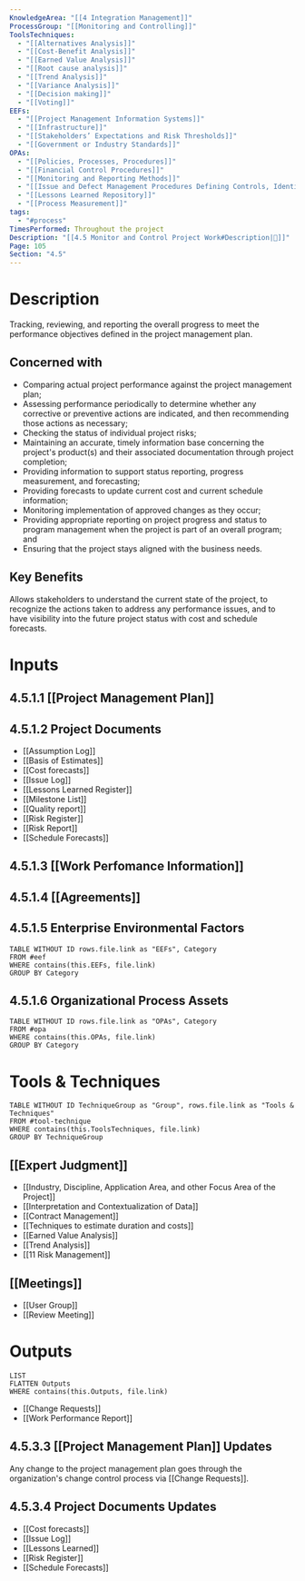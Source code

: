 ```yaml
---
KnowledgeArea: "[[4 Integration Management]]"
ProcessGroup: "[[Monitoring and Controlling]]"
ToolsTechniques:
  - "[[Alternatives Analysis]]"
  - "[[Cost-Benefit Analysis]]"
  - "[[Earned Value Analysis]]"
  - "[[Root cause analysis]]"
  - "[[Trend Analysis]]"
  - "[[Variance Analysis]]"
  - "[[Decision making]]"
  - "[[Voting]]"
EEFs:
  - "[[Project Management Information Systems]]"
  - "[[Infrastructure]]"
  - "[[Stakeholders’ Expectations and Risk Thresholds]]"
  - "[[Government or Industry Standards]]"
OPAs:
  - "[[Policies, Processes, Procedures]]"
  - "[[Financial Control Procedures]]"
  - "[[Monitoring and Reporting Methods]]"
  - "[[Issue and Defect Management Procedures Defining Controls, Identification, Resolution, Action Item Tracking]]"
  - "[[Lessons Learned Repository]]"
  - "[[Process Measurement]]"
tags:
  - "#process"
TimesPerformed: Throughout the project
Description: "[[4.5 Monitor and Control Project Work#Description|📝]]"
Page: 105
Section: "4.5"
---
```

# Description
Tracking, reviewing, and reporting the overall progress to meet the performance objectives defined in the project management plan.
## Concerned with
- Comparing actual project performance against the project management plan;
- Assessing performance periodically to determine whether any corrective or preventive actions are indicated, and then recommending those actions as necessary;
- Checking the status of individual project risks;
- Maintaining an accurate, timely information base concerning the project's product(s) and their associated documentation through project completion;
- Providing information to support status reporting, progress measurement, and forecasting;
- Providing forecasts to update current cost and current schedule information;
- Monitoring implementation of approved changes as they occur;
- Providing appropriate reporting on project progress and status to program management when the project is part of an overall program; and
- Ensuring that the project stays aligned with the business needs.
## Key Benefits
Allows stakeholders to understand the current state of the project, to recognize the actions taken to address any performance issues, and to have visibility into the future project status with cost and schedule forecasts.
# Inputs
## 4.5.1.1 [[Project Management Plan]]
## 4.5.1.2 Project Documents
- [[Assumption Log]]
- [[Basis of Estimates]]
- [[Cost forecasts]]
- [[Issue Log]]
- [[Lessons Learned Register]]
- [[Milestone List]]
- [[Quality report]]
- [[Risk Register]]
- [[Risk Report]]
- [[Schedule Forecasts]]
## 4.5.1.3 [[Work Perfomance Information]]
## 4.5.1.4 [[Agreements]]
## 4.5.1.5 Enterprise Environmental Factors
```dataview
TABLE WITHOUT ID rows.file.link as "EEFs", Category
FROM #eef
WHERE contains(this.EEFs, file.link)
GROUP BY Category
```
## 4.5.1.6 Organizational Process Assets
```dataview
TABLE WITHOUT ID rows.file.link as "OPAs", Category
FROM #opa
WHERE contains(this.OPAs, file.link)
GROUP BY Category
```
# Tools & Techniques
```dataview
TABLE WITHOUT ID TechniqueGroup as "Group", rows.file.link as "Tools & Techniques"
FROM #tool-technique
WHERE contains(this.ToolsTechniques, file.link)
GROUP BY TechniqueGroup
```
## [[Expert Judgment]]
- [[Industry, Discipline, Application Area, and other Focus Area of the Project]]
- [[Interpretation and Contextualization of Data]]
- [[Contract Management]]
- [[Techniques to estimate duration and costs]]
- [[Earned Value Analysis]]
- [[Trend Analysis]]
- [[11 Risk Management]]
## [[Meetings]]
- [[User Group]]
- [[Review Meeting]]
# Outputs
```dataview
LIST
FLATTEN Outputs
WHERE contains(this.Outputs, file.link)
```
- [[Change Requests]]
- [[Work Performance Report]]
## 4.5.3.3 [[Project Management Plan]] Updates
Any change to the project management plan goes through the organization's change control process via [[Change Requests]].
## 4.5.3.4 Project Documents Updates
- [[Cost forecasts]]
- [[Issue Log]]
- [[Lessons Learned]]
- [[Risk Register]]
- [[Schedule Forecasts]]